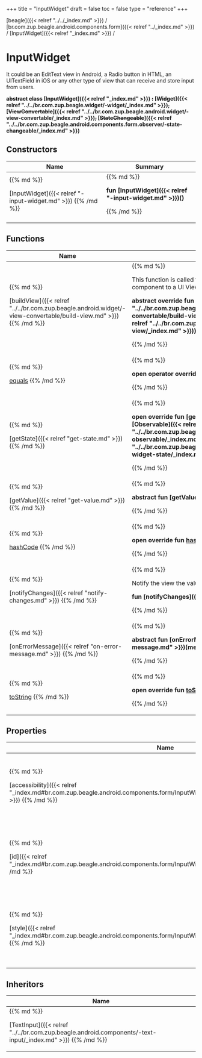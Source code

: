 +++
title = "InputWidget"
draft = false
toc = false
type = "reference"
+++

[beagle]({{< relref "../../_index.md" >}}) / [br.com.zup.beagle.android.components.form]({{< relref "../_index.md" >}}) / [InputWidget]({{< relref "_index.md" >}}) / 



# InputWidget  
  

<p>It could be an EditText view in Android, a Radio button in HTML, an UITextField in iOS or any other type of view that can receive and store input from users. </p> 

<b>~~abstract~~ ~~class~~ [~~InputWidget~~]({{< relref "_index.md" >}}) ~~:~~ [~~Widget~~]({{< relref "../../br.com.zup.beagle.widget/-widget/_index.md" >}})~~,~~ [~~ViewConvertable~~]({{< relref "../../br.com.zup.beagle.android.widget/-view-convertable/_index.md" >}})~~,~~ [~~StateChangeable~~]({{< relref "../../br.com.zup.beagle.android.components.form.observer/-state-changeable/_index.md" >}})</b>   


## Constructors  
<table>
  
<thead>
<tr>
<th>
Name  
</th>
<th>
Summary  
</th>
  
</tr>
</thead>
<tbody>
<tr>
<td>
{{% md %}}

[InputWidget]({{< relref "-input-widget.md" >}})
{{% /md %}}
</td>
<td>
{{% md %}}

  <b>fun [InputWidget]({{< relref "-input-widget.md" >}})()</b>   

{{% /md %}}
</td>
</tr>

</tbody>
</table>


## Functions  
<table>
  
<thead>
<tr>
<th>
Name  
</th>
<th>
Summary  
</th>
  
</tr>
</thead>
<tbody>
<tr>
<td>
{{% md %}}

[buildView]({{< relref "../../br.com.zup.beagle.android.widget/-view-convertable/build-view.md" >}})
{{% /md %}}
</td>
<td>
{{% md %}}



This function is called to convert your server-driven component to a UI View in Android

  
  
<b>abstract override fun [buildView]({{< relref "../../br.com.zup.beagle.android.widget/-view-convertable/build-view.md" >}})(rootView: [RootView]({{< relref "../../br.com.zup.beagle.android.widget/-root-view/_index.md" >}})): [View](https://developer.android.com/reference/kotlin/android/view/View.html)</b>  



{{% /md %}}
</td>
</tr>

<tr>
<td>
{{% md %}}

[equals](https://kotlinlang.org/api/latest/jvm/stdlib/kotlin/-any/equals.html)
{{% /md %}}
</td>
<td>
{{% md %}}

  
<b>open operator override fun [equals](https://kotlinlang.org/api/latest/jvm/stdlib/kotlin/-any/equals.html)(other: [Any](https://kotlinlang.org/api/latest/jvm/stdlib/kotlin/-any/index.html)?): [Boolean](https://kotlinlang.org/api/latest/jvm/stdlib/kotlin/-boolean/index.html)</b>  



{{% /md %}}
</td>
</tr>

<tr>
<td>
{{% md %}}

[getState]({{< relref "get-state.md" >}})
{{% /md %}}
</td>
<td>
{{% md %}}

  
<b>open override fun [getState]({{< relref "get-state.md" >}})(): [Observable]({{< relref "../../br.com.zup.beagle.android.components.form.observer/-observable/_index.md" >}})<[WidgetState]({{< relref "../../br.com.zup.beagle.android.components.form.observer/-widget-state/_index.md" >}})></b>  



{{% /md %}}
</td>
</tr>

<tr>
<td>
{{% md %}}

[getValue]({{< relref "get-value.md" >}})
{{% /md %}}
</td>
<td>
{{% md %}}

  
<b>abstract fun [getValue]({{< relref "get-value.md" >}})(): [Any](https://kotlinlang.org/api/latest/jvm/stdlib/kotlin/-any/index.html)</b>  



{{% /md %}}
</td>
</tr>

<tr>
<td>
{{% md %}}

[hashCode](https://kotlinlang.org/api/latest/jvm/stdlib/kotlin/-any/hash-code.html)
{{% /md %}}
</td>
<td>
{{% md %}}

  
<b>open override fun [hashCode](https://kotlinlang.org/api/latest/jvm/stdlib/kotlin/-any/hash-code.html)(): [Int](https://kotlinlang.org/api/latest/jvm/stdlib/kotlin/-int/index.html)</b>  



{{% /md %}}
</td>
</tr>

<tr>
<td>
{{% md %}}

[notifyChanges]({{< relref "notify-changes.md" >}})
{{% /md %}}
</td>
<td>
{{% md %}}



Notify the view the value updated

  
  
<b>fun [notifyChanges]({{< relref "notify-changes.md" >}})()</b>  



{{% /md %}}
</td>
</tr>

<tr>
<td>
{{% md %}}

[onErrorMessage]({{< relref "on-error-message.md" >}})
{{% /md %}}
</td>
<td>
{{% md %}}

  
<b>abstract fun [onErrorMessage]({{< relref "on-error-message.md" >}})(message: [String](https://kotlinlang.org/api/latest/jvm/stdlib/kotlin/-string/index.html))</b>  



{{% /md %}}
</td>
</tr>

<tr>
<td>
{{% md %}}

[toString](https://kotlinlang.org/api/latest/jvm/stdlib/kotlin/-any/to-string.html)
{{% /md %}}
</td>
<td>
{{% md %}}

  
<b>open override fun [toString](https://kotlinlang.org/api/latest/jvm/stdlib/kotlin/-any/to-string.html)(): [String](https://kotlinlang.org/api/latest/jvm/stdlib/kotlin/-string/index.html)</b>  



{{% /md %}}
</td>
</tr>

</tbody>
</table>


## Properties  
<table>
  
<thead>
<tr>
<th>
Name  
</th>
<th>
Summary  
</th>
  
</tr>
</thead>
<tbody>
<tr>
<td>
{{% md %}}

[accessibility]({{< relref "_index.md#br.com.zup.beagle.android.components.form/InputWidget/accessibility/#/PointingToDeclaration/" >}})
{{% /md %}}
</td>
<td>
{{% md %}}

  

attribute will enable a textual information to explain the view content in case a screen reader is use

<b>open override var [accessibility]({{< relref "_index.md#br.com.zup.beagle.android.components.form/InputWidget/accessibility/#/PointingToDeclaration/" >}}): [Accessibility]({{< relref "../../br.com.zup.beagle.core/-accessibility/_index.md" >}})?</b>   

{{% /md %}}
</td>
</tr>

<tr>
<td>
{{% md %}}

[id]({{< relref "_index.md#br.com.zup.beagle.android.components.form/InputWidget/id/#/PointingToDeclaration/" >}})
{{% /md %}}
</td>
<td>
{{% md %}}

  

use to identifier the current view

<b>open override var [id]({{< relref "_index.md#br.com.zup.beagle.android.components.form/InputWidget/id/#/PointingToDeclaration/" >}}): [String](https://kotlinlang.org/api/latest/jvm/stdlib/kotlin/-string/index.html)?</b>   

{{% /md %}}
</td>
</tr>

<tr>
<td>
{{% md %}}

[style]({{< relref "_index.md#br.com.zup.beagle.android.components.form/InputWidget/style/#/PointingToDeclaration/" >}})
{{% /md %}}
</td>
<td>
{{% md %}}

  

attribute will enable a few visual options to be changed.

<b>open override var [style]({{< relref "_index.md#br.com.zup.beagle.android.components.form/InputWidget/style/#/PointingToDeclaration/" >}}): [Style]({{< relref "../../br.com.zup.beagle.core/-style/_index.md" >}})?</b>   

{{% /md %}}
</td>
</tr>

</tbody>
</table>


## Inheritors  
<table>
  
<thead>
<tr>
<th>
Name  
</th>
  
</tr>
</thead>
<tbody>
<tr>
<td>
{{% md %}}

[TextInput]({{< relref "../../br.com.zup.beagle.android.components/-text-input/_index.md" >}})
{{% /md %}}
</td>
</tr>

</tbody>
</table>

